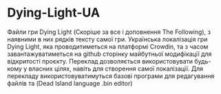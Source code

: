 # Dying-Light-UA
Файли гри Dying Light (Скоріше за все і доповнення The Following), з наявними в них рядків тексту самої гри.
Українська локалізація гри Dying Light, яка проводитиметься на платформі Crowdin, та з часом завантажуватиметься на github сторінку майбутньої модифікації для відкритості проєкту.
Переклад дозволяється використовувати будь-кому у власних цілях, навіть для створення самої локалізації.
Для перекладу використовуватимуться базові програми для редагування файлів та (Dead Island language .bin editor)

